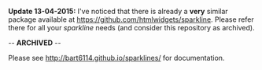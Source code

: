 __Update 13-04-2015:__ I've noticed that there is already a __very__ similar package available at https://github.com/htmlwidgets/sparkline. Please refer there for all your _sparkline_ needs (and consider this repository as archived).

-- __ARCHIVED__ --

Please see http://bart6114.github.io/sparklines/ for documentation.
